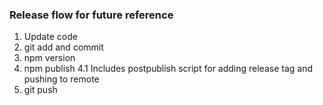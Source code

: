 ### Release flow for future reference

1. Update code
2. git add and commit
3. npm version <version number>
4. npm publish
   4.1 Includes postpublish script for adding release tag and pushing to remote
5. git push
